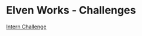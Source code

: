 # Elven Works - Challenges

[Intern Challenge](https://github.com/elvenworks/challenges/blob/main/intern/README.md)
